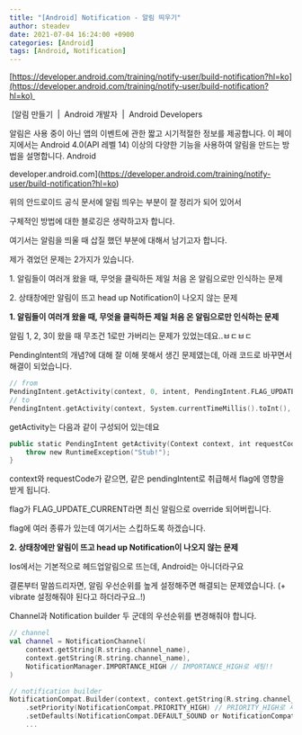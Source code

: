 ```yaml
---
title: "[Android] Notification - 알림 띄우기"
author: steadev
date: 2021-07-04 16:24:00 +0900
categories: [Android]
tags: [Android, Notification]
---
```



[https://developer.android.com/training/notify-user/build-notification?hl=ko](https://developer.android.com/training/notify-user/build-notification?hl=ko) 

 [알림 만들기  |  Android 개발자  |  Android Developers

알림은 사용 중이 아닌 앱의 이벤트에 관한 짧고 시기적절한 정보를 제공합니다. 이 페이지에서는 Android 4.0(API 레벨 14) 이상의 다양한 기능을 사용하여 알림을 만드는 방법을 설명합니다. Android

developer.android.com](https://developer.android.com/training/notify-user/build-notification?hl=ko)

위의 안드로이드 공식 문서에 알림 띄우는 부분이 잘 정리가 되어 있어서

구체적인 방법에 대한 블로깅은 생략하고자 합니다.

여기서는 알림을 띄울 때 삽질 했던 부분에 대해서 남기고자 합니다.

제가 겪었던 문제는 2가지가 있습니다.

1\. 알림들이 여러개 왔을 때, 무엇을 클릭하든 제일 처음 온 알림으로만 인식하는 문제

2\. 상태창에만 알림이 뜨고 head up Notification이 나오지 않는 문제

**1\. 알림들이 여러개 왔을 때, 무엇을 클릭하든 제일 처음 온 알림으로만 인식하는 문제** 

알림 1, 2, 3이 왔을 때 무조건 1로만 가버리는 문제가 있었는데요..ㅂㄷㅂㄷ

PendingIntent의 개념?에 대해 잘 이해 못해서 생긴 문제였는데, 아래 코드로 바꾸면서 해결이 되었습니다. 

```kotlin
// from
PendingIntent.getActivity(context, 0, intent, PendingIntent.FLAG_UPDATE_CURRENT)
// to
PendingIntent.getActivity(context, System.currentTimeMillis().toInt(), intent, PendingIntent.FLAG_UPDATE_CURRENT)
```

getActivity는 다음과 같이 구성되어 있는데요

```kotlin
public static PendingIntent getActivity(Context context, int requestCode, Intent intent, int flags) {
	throw new RuntimeException("Stub!");
}
```

context와 requestCode가 같으면, 같은 pendingIntent로 취급해서 flag에 영향을 받게 됩니다.

flag가 FLAG\_UPDATE\_CURRENT라면 최신 알림으로 override 되어버립니다.

flag에 여러 종류가 있는데 여기서는 스킵하도록 하겠습니다.

**2\. 상태창에만 알림이 뜨고 head up Notification이 나오지 않는 문제**

Ios에서는 기본적으로 헤드업알림으로 뜨는데, Android는 아니더라구요

결론부터 말씀드리자면, 알림 우선순위를 높게 설정해주면 해결되는 문제였습니다. (+ vibrate 설정해줘야 된다고 하더라구요..!)

Channel과 Notification builder 두 군데의 우선순위를 변경해줘야 합니다.

```kotlin
// channel
val channel = NotificationChannel(
	context.getString(R.string.channel_name),
	context.getString(R.string.channel_name),
	NotificationManager.IMPORTANCE_HIGH // IMPORTANCE_HIGH로 세팅!!
)

// notification builder
NotificationCompat.Builder(context, context.getString(R.string.channel_name))
	.setPriority(NotificationCompat.PRIORITY_HIGH) // PRIORITY_HIGH로 세팅!!
	.setDefaults(NotificationCompat.DEFAULT_SOUND or NotificationCompat.DEFAULT_VIBRATE)
	...
```